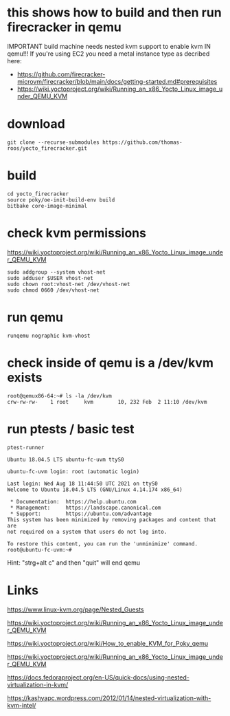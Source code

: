 # this shows how to build and then run firecracker in qemu


IMPORTANT build machine needs nested kvm support to enable kvm IN qemu!!!
If you're using EC2 you need a metal instance type as decribed here:
+ https://github.com/firecracker-microvm/firecracker/blob/main/docs/getting-started.md#prerequisites
+ https://wiki.yoctoproject.org/wiki/Running_an_x86_Yocto_Linux_image_under_QEMU_KVM

# download
```
git clone --recurse-submodules https://github.com/thomas-roos/yocto_firecracker.git
```

# build
```
cd yocto_firecracker
source poky/oe-init-build-env build
bitbake core-image-minimal
```

# check kvm permissions
https://wiki.yoctoproject.org/wiki/Running_an_x86_Yocto_Linux_image_under_QEMU_KVM
```
sudo addgroup --system vhost-net
sudo adduser $USER vhost-net
sudo chown root:vhost-net /dev/vhost-net
sudo chmod 0660 /dev/vhost-net
```

# run qemu
```
runqemu nographic kvm-vhost
```

# check inside of qemu is a /dev/kvm exists
```
root@qemux86-64:~# ls -la /dev/kvm
crw-rw-rw-    1 root     kvm        10, 232 Feb  2 11:10 /dev/kvm
```

# run ptests / basic test

```
ptest-runner
```
```
Ubuntu 18.04.5 LTS ubuntu-fc-uvm ttyS0

ubuntu-fc-uvm login: root (automatic login)

Last login: Wed Aug 18 11:44:50 UTC 2021 on ttyS0
Welcome to Ubuntu 18.04.5 LTS (GNU/Linux 4.14.174 x86_64)

 * Documentation:  https://help.ubuntu.com
 * Management:     https://landscape.canonical.com
 * Support:        https://ubuntu.com/advantage
This system has been minimized by removing packages and content that are
not required on a system that users do not log into.

To restore this content, you can run the 'unminimize' command.
root@ubuntu-fc-uvm:~# 
```
Hint: "strg+alt c" and then "quit" will end qemu

# Links
https://www.linux-kvm.org/page/Nested_Guests

https://wiki.yoctoproject.org/wiki/Running_an_x86_Yocto_Linux_image_under_QEMU_KVM

https://wiki.yoctoproject.org/wiki/How_to_enable_KVM_for_Poky_qemu

https://wiki.yoctoproject.org/wiki/Running_an_x86_Yocto_Linux_image_under_QEMU_KVM

https://docs.fedoraproject.org/en-US/quick-docs/using-nested-virtualization-in-kvm/

https://kashyapc.wordpress.com/2012/01/14/nested-virtualization-with-kvm-intel/
